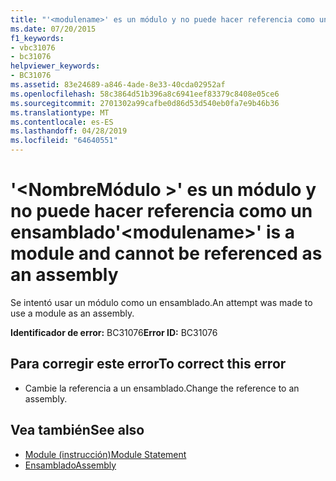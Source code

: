 ```yaml
---
title: "'<modulename>' es un módulo y no puede hacer referencia como un ensamblado"
ms.date: 07/20/2015
f1_keywords:
- vbc31076
- bc31076
helpviewer_keywords:
- BC31076
ms.assetid: 83e24689-a846-4ade-8e33-40cda02952af
ms.openlocfilehash: 58c3864d51b396a8c6941eef83379c8408e05ce6
ms.sourcegitcommit: 2701302a99cafbe0d86d53d540eb0fa7e9b46b36
ms.translationtype: MT
ms.contentlocale: es-ES
ms.lasthandoff: 04/28/2019
ms.locfileid: "64640551"
---
```

# <a name="modulename-is-a-module-and-cannot-be-referenced-as-an-assembly"></a><span data-ttu-id="d01c3-102">'\<NombreMódulo >' es un módulo y no puede hacer referencia como un ensamblado</span><span class="sxs-lookup"><span data-stu-id="d01c3-102">'\<modulename>' is a module and cannot be referenced as an assembly</span></span>
<span data-ttu-id="d01c3-103">Se intentó usar un módulo como un ensamblado.</span><span class="sxs-lookup"><span data-stu-id="d01c3-103">An attempt was made to use a module as an assembly.</span></span>  
  
 <span data-ttu-id="d01c3-104">**Identificador de error:** BC31076</span><span class="sxs-lookup"><span data-stu-id="d01c3-104">**Error ID:** BC31076</span></span>  
  
## <a name="to-correct-this-error"></a><span data-ttu-id="d01c3-105">Para corregir este error</span><span class="sxs-lookup"><span data-stu-id="d01c3-105">To correct this error</span></span>  
  
- <span data-ttu-id="d01c3-106">Cambie la referencia a un ensamblado.</span><span class="sxs-lookup"><span data-stu-id="d01c3-106">Change the reference to an assembly.</span></span>  
  
## <a name="see-also"></a><span data-ttu-id="d01c3-107">Vea también</span><span class="sxs-lookup"><span data-stu-id="d01c3-107">See also</span></span>

- [<span data-ttu-id="d01c3-108">Module (instrucción)</span><span class="sxs-lookup"><span data-stu-id="d01c3-108">Module Statement</span></span>](../../visual-basic/language-reference/statements/module-statement.md)
- [<span data-ttu-id="d01c3-109">Ensamblado</span><span class="sxs-lookup"><span data-stu-id="d01c3-109">Assembly</span></span>](../../visual-basic/language-reference/modifiers/assembly.md)
